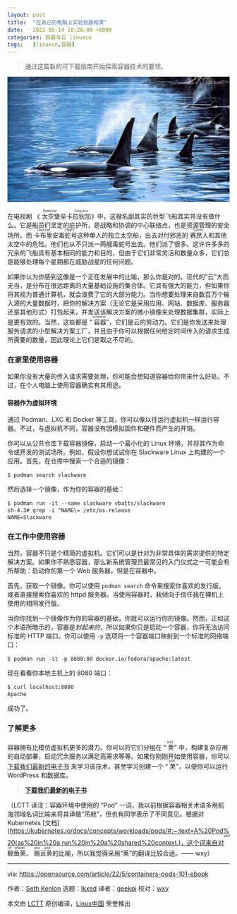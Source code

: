 ```yaml
---
layout: post
title:	"在自己的电脑上实验容器和荚"
date:	2022-05-14 10:28:00 +0800 
categories:	容器与云 linuxcn 
tags:	[linuxcn,容器]
---
```




> 
> 通过这篇新的可下载指南开始探索容器技术的要领。
> 
> 
> 


![](/Asserts/Images/album/202205/14/102808n8u3pkff174431v7.jpg)


在电视剧 《<ruby> 太空堡垒卡拉狄加 <rt>  Battlestar Galactica </rt></ruby>》中，这艘名副其实的巨型飞船其实并没有做什么。它是船员们坚定的庇护所，是战略和协调的中心联络点，也是资源管理的安全场所。而 <ruby> 卡布里安毒蛇号 <rt>  Caprican Vipers </rt></ruby> 这种单人的独立太空船，出去对付邪恶的<ruby> 赛昂人 <rt>  Cylons </rt></ruby>和其他太空中的危险。他们也从不只派一两艘毒蛇号出去。他们派了很多。这许许多多的冗余的飞船具有基本相同的能力和目的，但由于它们非常灵活和数量众多，它们总是能够处理每个星期都在威胁战星的任何问题。


如果你认为你感到这像是一个正在发展中的比喻，那么你是对的。现代的“云”大而无当，是分布在很远距离的大量基础设施的集合体。它具有强大的能力，但如果你将其视为普通计算机，就会浪费了它的大部分能力。当你想要处理来自数百万个输入源的大量数据时，把你的解决方案（无论它是采用应用、网站、数据库、服务器还是其他形式）打包起来，并发送该解决方案的微小镜像来处理数据集群，实际上是更有效的。当然，这些都是 “<ruby> 容器 <rt>  container </rt></ruby>”，它们是云的劳动力。它们是你发送来处理服务请求的小型解决方案工厂，并且由于你可以根据任何给定时间传入的请求生成所需要的数量，因此理论上它们是取之不尽的。


### 在家里使用容器


如果你没有大量的传入请求需要处理，你可能会想知道容器给你带来什么好处。不过，在个人电脑上使用容器确实有其用途。


#### 容器作为虚拟环境


通过 Podman、LXC 和 Docker 等工具，你可以像以往运行虚拟机一样运行容器。不过，与虚拟机不同，容器没有因模拟固件和硬件而产生的开销。


你可以从公共仓库下载容器镜像，启动一个最小化的 Linux 环境，并将其作为命令或开发的测试场所。例如，假设你想试试你在 Slackware Linux 上构建的一个应用。首先，在仓库中搜索一个合适的镜像：



```
$ podman search slackware

```

然后选择一个镜像，作为你的容器的基础：



```
$ podman run -it --name slackware vbatts/slackware
sh-4.3# grep -i ^NAME\= /etc/os-release
NAME=Slackware

```

### 在工作中使用容器


当然，容器不只是个精简的虚拟机。它们可以是针对为非常具体的需求提供的特定解决方案。如果你不熟悉容器，那么新系统管理员最常见的入门仪式之一可能会有所帮助：启动你的第一个 Web 服务器，但是在容器中。


首先，获取一个镜像。你可以使用 `podman search` 命令来搜索你喜欢的发行版，或者直接搜索你喜欢的 httpd 服务器。当使用容器时，我倾向于信任我在裸机上使用的相同发行版。


当你你找到一个镜像作为你的容器的基础，你就可以运行你的镜像。然而，正如这个术语所暗示的，容器是*封起来的*，所以如果你只是启动一个容器，你将无法访问标准的 HTTP 端口。你可以使用 `-p` 选项将一个容器端口映射到一个标准的网络端口：



```
$ podman run -it -p 8080:80 docker.io/fedora/apache:latest

```

现在看看你本地主机上的 8080 端口：



```
$ curl localhost:8080
Apache

```

成功了。


### 了解更多


容器拥有比模仿虚拟机更多的潜力。你可以将它们分组在 “<ruby> 荚 <rt>  pod </rt></ruby>” 中，构建复杂应用的自动部署，启动冗余服务以满足高需求等等。如果你刚刚开始使用容器，你可以 [下载我们最新的电子书](https://opensource.com/downloads/containers-pods-101-ebook) 来学习该技术，甚至学习创建一个 “<ruby> 荚 <rt>  pod </rt></ruby>”，以便你可以运行 WordPress 和数据库。



> 
> **[下载我们最新的电子书](https://opensource.com/downloads/containers-pods-101-ebook)**
> 
> 
> 


（LCTT 译注：容器环境中使用的 “Pod” 一词，我以前根据容器相关术语多用航海领域名词比喻来将其译做“吊舱”，但也有同学表示了不同意见。根据对 Kubernetes [文档](https://kubernetes.io/docs/concepts/workloads/pods/#:~:text=A%20Pod%20(as%20in%20a,run%20in%20a%20shared%20context.)，这个词来自对<ruby> 鲸鱼荚 <rt>  pod of whales </rt></ruby>、<ruby> 豌豆荚 <rt>  pea pod </rt></ruby>的比喻，所以我觉得采用“荚”的翻译比较合适。—— wxy）




---


via: <https://opensource.com/article/22/5/containers-pods-101-ebook>


作者：[Seth Kenlon](https://opensource.com/users/seth) 选题：[lkxed](https://github.com/lkxed) 译者：[geekpi](https://github.com/geekpi) 校对：[wxy](https://github.com/wxy)


本文由 [LCTT](https://github.com/LCTT/TranslateProject) 原创编译，[Linux中国](https://linux.cn/) 荣誉推出
